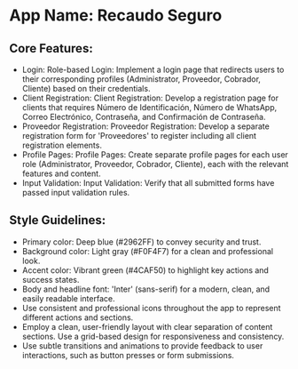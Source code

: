# **App Name**: Recaudo Seguro

## Core Features:

- Login: Role-based Login: Implement a login page that redirects users to their corresponding profiles (Administrator, Proveedor, Cobrador, Cliente) based on their credentials.
- Client Registration: Client Registration:  Develop a registration page for clients that requires Número de Identificación, Número de WhatsApp, Correo Electrónico, Contraseña, and Confirmación de Contraseña.
- Proveedor Registration: Proveedor Registration: Develop a separate registration form for 'Proveedores' to register including all client registration elements.
- Profile Pages: Profile Pages: Create separate profile pages for each user role (Administrator, Proveedor, Cobrador, Cliente), each with the relevant features and content.
- Input Validation: Input Validation: Verify that all submitted forms have passed input validation rules.

## Style Guidelines:

- Primary color: Deep blue (#2962FF) to convey security and trust.
- Background color: Light gray (#F0F4F7) for a clean and professional look.
- Accent color: Vibrant green (#4CAF50) to highlight key actions and success states.
- Body and headline font: 'Inter' (sans-serif) for a modern, clean, and easily readable interface.
- Use consistent and professional icons throughout the app to represent different actions and sections.
- Employ a clean, user-friendly layout with clear separation of content sections. Use a grid-based design for responsiveness and consistency.
- Use subtle transitions and animations to provide feedback to user interactions, such as button presses or form submissions.